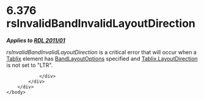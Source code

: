 <html dir="LTR" xmlns:mshelp="http://msdn.microsoft.com/mshelp" xmlns:ddue="http://ddue.schemas.microsoft.com/authoring/2003/5" xmlns:xlink="http://www.w3.org/1999/xlink" xmlns:tool="http://www.microsoft.com/tooltip">
    <head>
        <meta http-equiv="Content-Type" content="text/html; CHARSET=utf-8"></meta>
        <meta name="save" content="history"></meta>
        <title>6.376 rsInvalidBandInvalidLayoutDirection</title>
        <xml>
            <mshelp:toctitle title="6.376 rsInvalidBandInvalidLayoutDirection"></mshelp:toctitle>
            <mshelp:rltitle title="[MS-RDL]: rsInvalidBandInvalidLayoutDirection"></mshelp:rltitle>
            <mshelp:keyword index="A" term="1e597058-1703-4385-b5f6-0bb0dd968778"></mshelp:keyword>
            <mshelp:attr name="DCSext.ContentType" value="open specification"></mshelp:attr>
            <mshelp:attr name="AssetID" value="1e597058-1703-4385-b5f6-0bb0dd968778"></mshelp:attr>
            <mshelp:attr name="TopicType" value="kbRef"></mshelp:attr>
            <mshelp:attr name="DCSext.Title" value="[MS-RDL]: rsInvalidBandInvalidLayoutDirection" />
        </xml>
    </head>
    <body>
        <div id="header">
            <h1 class="heading">6.376 rsInvalidBandInvalidLayoutDirection</h1>
        </div>
        <div id="mainSection">
            <div id="mainBody">
                <div id="allHistory" class="saveHistory"></div>
                <div id="sectionSection0" class="section" name="collapseableSection">
                    

<p><b><i>Applies to </i></b><a href="bf2bab1a-b608-4bcc-b718-1cc1baa9579c.md"><b><i>RDL 2011/01</i></b></a></p>

<p><i>rsInvalidBandInvalidLayoutDirection</i> is a critical
error that will occur when a <a href="e42fb86e-799a-4202-8845-ac38831efccb.md">Tablix</a>
element has <a href="10738c86-0779-4107-997f-924a8a27c8f2.md">BandLayoutOptions</a>
specified and <a href="c5e77faf-ba57-42ff-8c1a-35a531a03a9c.md">Tablix.LayoutDirection</a>
is not set to &quot;LTR&quot;.</p>


                </div>
            </div>
        </div>
    </body>
</html>